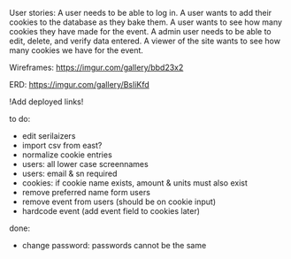 User stories:
A user needs to be able to log in.
A user wants to add their cookies to the database as they bake them.
A user wants to see how many cookies they have made for the event.
A admin user needs to be able to edit, delete, and verify data entered.
A viewer of the site wants to see how many cookies we have for the event.

Wireframes: https://imgur.com/gallery/bbd23x2

ERD: https://imgur.com/gallery/BsIiKfd

!Add deployed links!

to do:
- edit serilaizers
- import csv from east?
- normalize cookie entries
- users: all lower case screennames
- users: email & sn required
- cookies: if cookie name exists, amount & units must also exist
- remove preferred name form users
- remove event from users (should be on cookie input)
- hardcode event (add event field to cookies later)

done:
- change password: passwords cannot be the same
